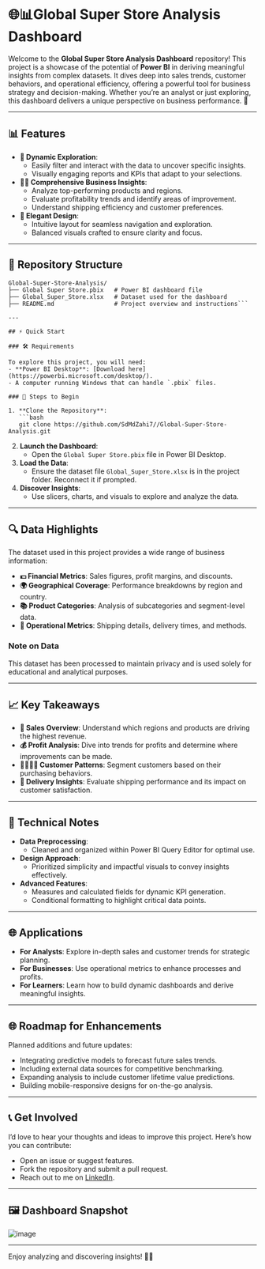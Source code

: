 
# 🌐📊Global Super Store Analysis Dashboard

Welcome to the **Global Super Store Analysis Dashboard** repository! This project is a showcase of the potential of **Power BI** in deriving meaningful insights from complex datasets. It dives deep into sales trends, customer behaviors, and operational efficiency, offering a powerful tool for business strategy and decision-making. Whether you’re an analyst or just exploring, this dashboard delivers a unique perspective on business performance. 🚀

---

## 📊 Features

- **🔄 Dynamic Exploration**:  
  - Easily filter and interact with the data to uncover specific insights.  
  - Visually engaging reports and KPIs that adapt to your selections.  
- **👨‍💼 Comprehensive Business Insights**:  
  - Analyze top-performing products and regions.  
  - Evaluate profitability trends and identify areas of improvement.  
  - Understand shipping efficiency and customer preferences.  
- **🎨 Elegant Design**:  
  - Intuitive layout for seamless navigation and exploration.  
  - Balanced visuals crafted to ensure clarity and focus.

---

## 📂 Repository Structure

```
Global-Super-Store-Analysis/
├── Global Super Store.pbix   # Power BI dashboard file
├── Global_Super_Store.xlsx   # Dataset used for the dashboard
├── README.md                 # Project overview and instructions```

---

## ⚡ Quick Start

### 🛠️ Requirements

To explore this project, you will need:
- **Power BI Desktop**: [Download here](https://powerbi.microsoft.com/desktop/).
- A computer running Windows that can handle `.pbix` files.

### 🚀 Steps to Begin

1. **Clone the Repository**:  
   ```bash
   git clone https://github.com/SdMdZahi7//Global-Super-Store-Analysis.git
   ```
2. **Launch the Dashboard**:  
   - Open the `Global Super Store.pbix` file in Power BI Desktop.  
3. **Load the Data**:  
   - Ensure the dataset file `Global_Super_Store.xlsx` is in the project folder. Reconnect it if prompted.
4. **Discover Insights**:  
   - Use slicers, charts, and visuals to explore and analyze the data. 

---

## 🔍 Data Highlights

The dataset used in this project provides a wide range of business information:
- **💵 Financial Metrics**: Sales figures, profit margins, and discounts.  
- **🌍 Geographical Coverage**: Performance breakdowns by region and country.  
- **📚 Product Categories**: Analysis of subcategories and segment-level data.  
- **🚚 Operational Metrics**: Shipping details, delivery times, and methods.  

### Note on Data
This dataset has been processed to maintain privacy and is used solely for educational and analytical purposes.

---

## 📈 Key Takeaways

- **🔄 Sales Overview**: Understand which regions and products are driving the highest revenue.
- **💰 Profit Analysis**: Dive into trends for profits and determine where improvements can be made.
- **👨‍👩‍👧‍👦 Customer Patterns**: Segment customers based on their purchasing behaviors.
- **🚚 Delivery Insights**: Evaluate shipping performance and its impact on customer satisfaction.

---

## 🔧 Technical Notes

- **Data Preprocessing**:  
  - Cleaned and organized within Power BI Query Editor for optimal use.  
- **Design Approach**:  
  - Prioritized simplicity and impactful visuals to convey insights effectively.  
- **Advanced Features**:  
  - Measures and calculated fields for dynamic KPI generation.  
  - Conditional formatting to highlight critical data points.  

---

## 🌐 Applications

- **For Analysts**: Explore in-depth sales and customer trends for strategic planning.  
- **For Businesses**: Use operational metrics to enhance processes and profits.  
- **For Learners**: Learn how to build dynamic dashboards and derive meaningful insights.

---

## 🌐 Roadmap for Enhancements

Planned additions and future updates:
- Integrating predictive models to forecast future sales trends.  
- Including external data sources for competitive benchmarking.  
- Expanding analysis to include customer lifetime value predictions.  
- Building mobile-responsive designs for on-the-go analysis.

---

## 📞 Get Involved

I’d love to hear your thoughts and ideas to improve this project. Here’s how you can contribute:
- Open an issue or suggest features.
- Fork the repository and submit a pull request.
- Reach out to me on [LinkedIn](https://linkedin.com/in/your-profile).

---

## 🖼️ Dashboard Snapshot

![image](https://github.com/user-attachments/assets/fb0ab9ce-4675-484f-80f9-75f5aea46850)

---


Enjoy analyzing and discovering insights! 🎉🚀
